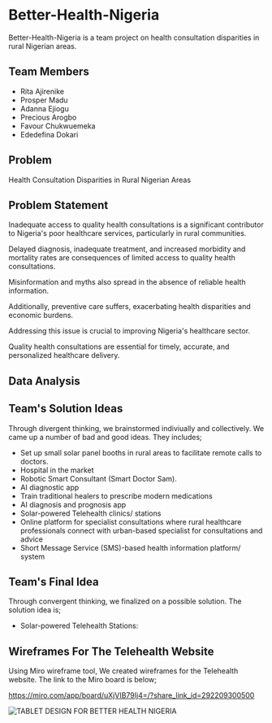 # Better-Health-Nigeria

Better-Health-Nigeria is a team project on health consultation disparities in rural Nigerian areas.

## Team Members

- Rita Ajirenike
- Prosper Madu
- Adanna Ejiogu 
- Precious Arogbo
- Favour Chukwuemeka 
- Ededefina Dokari 

## Problem

Health Consultation Disparities in Rural Nigerian Areas

## Problem Statement

Inadequate access to quality health consultations is a significant contributor to Nigeria's poor healthcare services, particularly in rural communities.

Delayed diagnosis, inadequate treatment, and increased morbidity and mortality rates are consequences of limited access to quality health consultations. 

Misinformation and myths also spread in the absence of reliable health information. 

Additionally, preventive care suffers, exacerbating health disparities and economic burdens. 

Addressing this issue is crucial to improving Nigeria's healthcare sector.

Quality health consultations are essential for timely, accurate, and personalized healthcare delivery.

## Data Analysis

## Team's Solution Ideas

Through divergent thinking, we brainstormed indiviually and collectively. We came up a number of bad and good ideas. They includes;

- Set up small solar panel booths in rural areas to facilitate remote calls to doctors.
- Hospital  in the market
- Robotic Smart Consultant (Smart Doctor Sam).
- AI diagnostic app
- Train traditional healers to prescribe modern medications
- AI  diagnosis and prognosis app
- Solar-powered  Telehealth clinics/ stations
- Online platform for specialist consultations where rural healthcare professionals connect with urban-based specialist for consultations and advice
- Short Message Service (SMS)-based health information platform/ system


## Team's Final Idea

Through convergent thinking, we finalized on a possible solution. The solution idea is;
- Solar-powered Telehealth Stations:
    
## Wireframes For The Telehealth Website

Using Miro wireframe tool, We created wireframes for the Telehealth website. The link to the Miro board is below;

https://miro.com/app/board/uXjVIB79Ij4=/?share_link_id=292209300500

![TABLET DESIGN FOR BETTER HEALTH NIGERIA](https://github.com/user-attachments/assets/d8c61c6f-aa61-4c92-a64d-b7cdac54fd8a)



